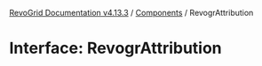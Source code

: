 [RevoGrid Documentation v4.13.3](README.md) / [Components](Namespace.Components.md) / RevogrAttribution

# Interface: RevogrAttribution
